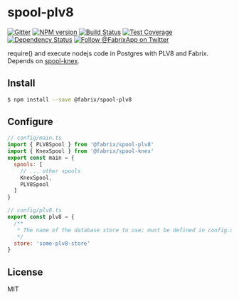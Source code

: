 # spool-plv8

[![Gitter][gitter-image]][gitter-url]
[![NPM version][npm-image]][npm-url]
[![Build Status][ci-image]][ci-url]
[![Test Coverage][coverage-image]][coverage-url]
[![Dependency Status][daviddm-image]][daviddm-url]
[![Follow @FabrixApp on Twitter][twitter-image]][twitter-url]

require() and execute nodejs code in Postgres with PLV8 and Fabrix. Depends on [spool-knex](https://github.com/fabrixjs/spool-knex).

## Install

```sh
$ npm install --save @fabrix/spool-plv8
```

## Configure

```js
// config/main.ts
import { PLV8Spool } from '@fabrix/spool-plv8'
import { KnexSpool } from '@fabrix/spool-knex'
export const main = {
  spools: [
    // ... other spools
    KnexSpool,
    PLV8Spool
  ]
}
```

```js
// config/plv8.ts
export const plv8 = {
  /**
   * The name of the database store to use; must be defined in config.database.stores
   */
  store: 'some-plv8-store'
}
```

## License
MIT

[npm-image]: https://img.shields.io/npm/v/@fabrix/spool-plv8.svg?style=flat-square
[npm-url]: https://npmjs.org/package/@fabrix/spool-plv8
[ci-image]: https://img.shields.io/circleci/project/github/fabrix-app/spool-plv8/master.svg
[ci-url]: https://circleci.com/gh/fabrix-app/spool-plv8/tree/master
[daviddm-image]: http://img.shields.io/david/fabrix-app/spool-plv8.svg?style=flat-square
[daviddm-url]: https://david-dm.org/fabrix-app/spool-plv8
[gitter-image]: http://img.shields.io/badge/+%20GITTER-JOIN%20CHAT%20%E2%86%92-1DCE73.svg?style=flat-square
[gitter-url]: https://gitter.im/fabrix-app/fabrix
[twitter-image]: https://img.shields.io/twitter/follow/FabrixApp.svg?style=social
[twitter-url]: https://twitter.com/FabrixApp
[coverage-image]: https://img.shields.io/codeclimate/coverage/github/fabrix-app/spool-plv8.svg?style=flat-square
[coverage-url]: https://codeclimate.com/github/fabrix-app/spool-plv8/coverage
